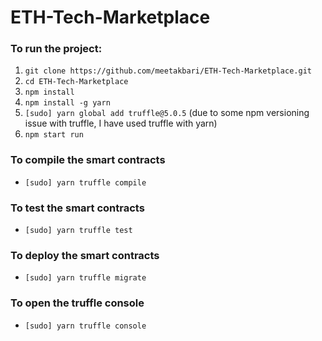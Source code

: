 # ETH-Tech-Marketplace

### To run the project:
1. `git clone https://github.com/meetakbari/ETH-Tech-Marketplace.git`
2. `cd ETH-Tech-Marketplace`
3. `npm install`
4. `npm install -g yarn` 
5. `[sudo] yarn global add truffle@5.0.5` (due to some npm versioning issue with truffle, I have used truffle with yarn)
6. `npm start run`

### To compile the smart contracts 
+ `[sudo] yarn truffle compile`

### To test the smart contracts
+ `[sudo] yarn truffle test` 

### To deploy the smart contracts 
+ `[sudo] yarn truffle migrate`

### To open the truffle console
+ `[sudo] yarn truffle console`
